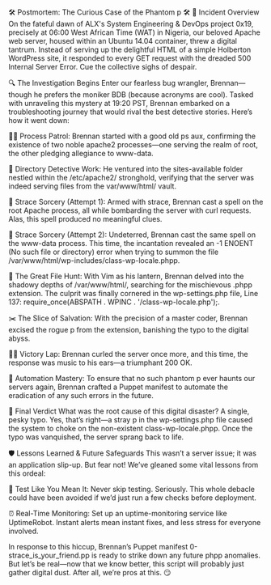 🛠️ Postmortem: The Curious Case of the Phantom p 🛠️
🚨 Incident Overview
On the fateful dawn of ALX's System Engineering & DevOps project 0x19, precisely at 06:00 West African Time (WAT) in Nigeria, our beloved Apache web server, housed within an Ubuntu 14.04 container, threw a digital tantrum. Instead of serving up the delightful HTML of a simple Holberton WordPress site, it responded to every GET request with the dreaded 500 Internal Server Error. Cue the collective sighs of despair.

🔍 The Investigation Begins
Enter our fearless bug wrangler, Brennan—though he prefers the moniker BDB (because acronyms are cool). Tasked with unraveling this mystery at 19:20 PST, Brennan embarked on a troubleshooting journey that would rival the best detective stories. Here’s how it went down:

🧑‍💻 Process Patrol: Brennan started with a good old ps aux, confirming the existence of two noble apache2 processes—one serving the realm of root, the other pledging allegiance to www-data.

📁 Directory Detective Work: He ventured into the sites-available folder nestled within the /etc/apache2/ stronghold, verifying that the server was indeed serving files from the var/www/html/ vault.

🔎 Strace Sorcery (Attempt 1): Armed with strace, Brennan cast a spell on the root Apache process, all while bombarding the server with curl requests. Alas, this spell produced no meaningful clues.

🔄 Strace Sorcery (Attempt 2): Undeterred, Brennan cast the same spell on the www-data process. This time, the incantation revealed an -1 ENOENT (No such file or directory) error when trying to summon the file /var/www/html/wp-includes/class-wp-locale.phpp.

📜 The Great File Hunt: With Vim as his lantern, Brennan delved into the shadowy depths of /var/www/html/, searching for the mischievous .phpp extension. The culprit was finally cornered in the wp-settings.php file, Line 137: require_once(ABSPATH . WPINC . '/class-wp-locale.php');.

✂️ The Slice of Salvation: With the precision of a master coder, Brennan excised the rogue p from the extension, banishing the typo to the digital abyss.

🕵️‍♂️ Victory Lap: Brennan curled the server once more, and this time, the response was music to his ears—a triumphant 200 OK.

🤖 Automation Mastery: To ensure that no such phantom p ever haunts our servers again, Brennan crafted a Puppet manifest to automate the eradication of any such errors in the future.

📜 Final Verdict
What was the root cause of this digital disaster? A single, pesky typo. Yes, that’s right—a stray p in the wp-settings.php file caused the system to choke on the non-existent class-wp-locale.phpp. Once the typo was vanquished, the server sprang back to life.

🛡️ Lessons Learned & Future Safeguards
This wasn’t a server issue; it was an application slip-up. But fear not! We’ve gleaned some vital lessons from this ordeal:

🧪 Test Like You Mean It: Never skip testing. Seriously. This whole debacle could have been avoided if we’d just run a few checks before deployment.

⏰ Real-Time Monitoring: Set up an uptime-monitoring service like UptimeRobot. Instant alerts mean instant fixes, and less stress for everyone involved.

In response to this hiccup, Brennan’s Puppet manifest 0-strace_is_your_friend.pp is ready to strike down any future phpp anomalies. But let’s be real—now that we know better, this script will probably just gather digital dust. After all, we’re pros at this. 😏
